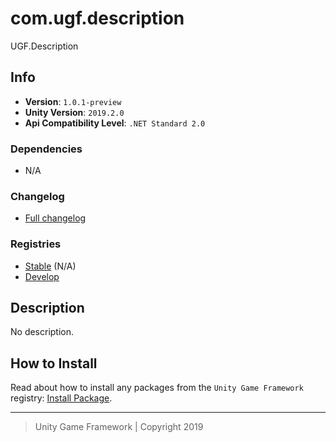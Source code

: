 # com.ugf.description

UGF.Description

## Info

- **Version**: `1.0.1-preview`
- **Unity Version**: `2019.2.0`
- **Api Compatibility Level**: `.NET Standard 2.0`

### Dependencies

- N/A

### Changelog

- [Full changelog][1]

### Registries

- [Stable][2] (N/A)
- [Develop][3]

## Description

No description.

## How to Install

Read about how to install any packages from the `Unity Game Framework` registry: [Install Package][4].

---
> Unity Game Framework | Copyright 2019

[1]: changelog.md
[2]: https://bintray.com/unity-game-framework/stable/com.ugf.description
[3]: https://bintray.com/unity-game-framework/dev/com.ugf.description
[4]: https://github.com/unity-game-framework/ugf-documentation/wiki/Install-Package
